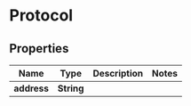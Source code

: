

# Protocol


## Properties

| Name | Type | Description | Notes |
|------------ | ------------- | ------------- | -------------|
|**address** | **String** |  |  |



